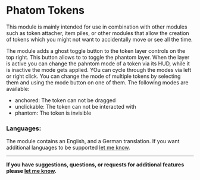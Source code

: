# Phatom Tokens
This module is mainly intended for use in combination with other modules such as token attacher, item piles, or other modules that allow the creation of tokens which you might not want to accidentally move or see all the time.

The module adds a ghost toggle button to the token layer controls on the top right. This button allows to to toggle the phantom layer. When the layer is active you can change the pahntom mode of a token via its HUD, while it is inactive the mode gets applied. YOu can cycle through the modes via left or right click. You can change the mode of multiple tokens by selecting them and using the mode button on one of them.
The following modes are available:
- anchored: The token can not be dragged
- unclickable: The token can not be interacted with
- phantom: The token is invisible

### Languages:

The module contains an English, and a German translation. If you want additional languages to be supported [let me know](https://github.com/Saibot393/phantomtokens/issues).

---

**If you have suggestions, questions, or requests for additional features please [let me know](https://github.com/Saibot393/phantomtokens/issues).**
